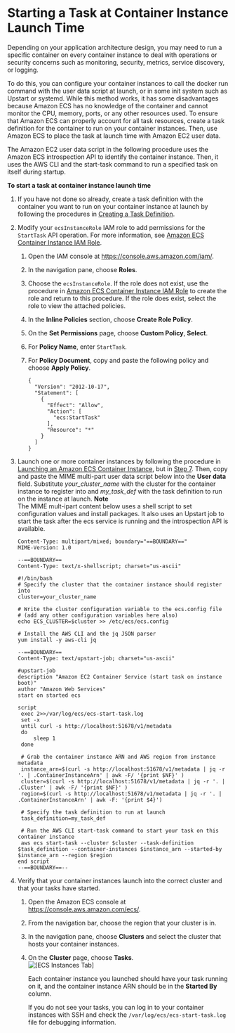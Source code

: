# Starting a Task at Container Instance Launch Time<a name="start_task_at_launch"></a>

Depending on your application architecture design, you may need to run a specific container on every container instance to deal with operations or security concerns such as monitoring, security, metrics, service discovery, or logging\.

To do this, you can configure your container instances to call the docker run command with the user data script at launch, or in some init system such as Upstart or systemd\. While this method works, it has some disadvantages because Amazon ECS has no knowledge of the container and cannot monitor the CPU, memory, ports, or any other resources used\. To ensure that Amazon ECS can properly account for all task resources, create a task definition for the container to run on your container instances\. Then, use Amazon ECS to place the task at launch time with Amazon EC2 user data\.

The Amazon EC2 user data script in the following procedure uses the Amazon ECS introspection API to identify the container instance\. Then, it uses the AWS CLI and the start\-task command to run a specified task on itself during startup\. 

**To start a task at container instance launch time**

1. If you have not done so already, create a task definition with the container you want to run on your container instance at launch by following the procedures in [Creating a Task Definition](create-task-definition.md)\.

1. Modify your `ecsInstanceRole` IAM role to add permissions for the `StartTask` API operation\. For more information, see [Amazon ECS Container Instance IAM Role](instance_IAM_role.md)\.

   1. Open the IAM console at [https://console\.aws\.amazon\.com/iam/](https://console.aws.amazon.com/iam/)\.

   1. In the navigation pane, choose **Roles**\. 

   1. Choose the `ecsInstanceRole`\. If the role does not exist, use the procedure in [Amazon ECS Container Instance IAM Role](instance_IAM_role.md) to create the role and return to this procedure\. If the role does exist, select the role to view the attached policies\.

   1. In the **Inline Policies** section, choose **Create Role Policy**\.

   1. On the **Set Permissions** page, choose **Custom Policy**, **Select**\.

   1. For **Policy Name**, enter `StartTask`\.

   1. For **Policy Document**, copy and paste the following policy and choose **Apply Policy**\.

      ```
      {
        "Version": "2012-10-17",
        "Statement": [
          {
            "Effect": "Allow",
            "Action": [
              "ecs:StartTask"
            ],
            "Resource": "*"
          }
        ]
      }
      ```

1. Launch one or more container instances by following the procedure in [Launching an Amazon ECS Container Instance](launch_container_instance.md), but in [Step 7](launch_container_instance.md#instance-launch-user-data-step)\. Then, copy and paste the MIME multi\-part user data script below into the **User data** field\. Substitute *your\_cluster\_name* with the cluster for the container instance to register into and *my\_task\_def* with the task definition to run on the instance at launch\.
**Note**  
The MIME mult\-ipart content below uses a shell script to set configuration values and install packages\. It also uses an Upstart job to start the task after the ecs service is running and the introspection API is available\.

   ```
   Content-Type: multipart/mixed; boundary="==BOUNDARY=="
   MIME-Version: 1.0
   
   --==BOUNDARY==
   Content-Type: text/x-shellscript; charset="us-ascii"
   
   #!/bin/bash
   # Specify the cluster that the container instance should register into
   cluster=your_cluster_name
   
   # Write the cluster configuration variable to the ecs.config file
   # (add any other configuration variables here also)
   echo ECS_CLUSTER=$cluster >> /etc/ecs/ecs.config
   
   # Install the AWS CLI and the jq JSON parser
   yum install -y aws-cli jq
   
   --==BOUNDARY==
   Content-Type: text/upstart-job; charset="us-ascii"
   
   #upstart-job
   description "Amazon EC2 Container Service (start task on instance boot)"
   author "Amazon Web Services"
   start on started ecs
   
   script
   	exec 2>>/var/log/ecs/ecs-start-task.log
   	set -x
   	until curl -s http://localhost:51678/v1/metadata
   	do
   		sleep 1
   	done
   
   	# Grab the container instance ARN and AWS region from instance metadata
   	instance_arn=$(curl -s http://localhost:51678/v1/metadata | jq -r '. | .ContainerInstanceArn' | awk -F/ '{print $NF}' )
   	cluster=$(curl -s http://localhost:51678/v1/metadata | jq -r '. | .Cluster' | awk -F/ '{print $NF}' )
   	region=$(curl -s http://localhost:51678/v1/metadata | jq -r '. | .ContainerInstanceArn' | awk -F: '{print $4}')
   
   	# Specify the task definition to run at launch
   	task_definition=my_task_def
   
   	# Run the AWS CLI start-task command to start your task on this container instance
   	aws ecs start-task --cluster $cluster --task-definition $task_definition --container-instances $instance_arn --started-by $instance_arn --region $region
   end script
   --==BOUNDARY==--
   ```

1. Verify that your container instances launch into the correct cluster and that your tasks have started\.

   1. Open the Amazon ECS console at [https://console\.aws\.amazon\.com/ecs/](https://console.aws.amazon.com/ecs/)\.

   1. From the navigation bar, choose the region that your cluster is in\.

   1. In the navigation pane, choose **Clusters** and select the cluster that hosts your container instances\.

   1. On the **Cluster** page, choose **Tasks**\.  
![\[ECS Instances Tab\]](http://docs.aws.amazon.com/AmazonECS/latest/developerguide/images/1_task_per_instance.png)

      Each container instance you launched should have your task running on it, and the container instance ARN should be in the **Started By** column\.

      If you do not see your tasks, you can log in to your container instances with SSH and check the `/var/log/ecs/ecs-start-task.log` file for debugging information\.